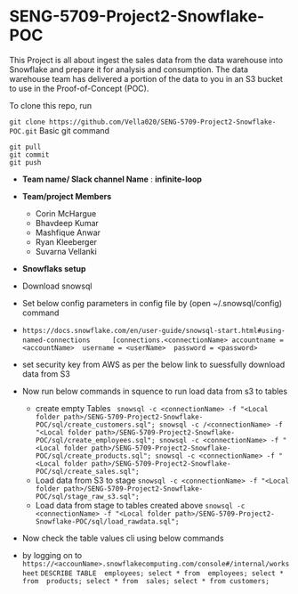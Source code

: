 
# SENG-5709-Project2-Snowflake-POC 
This Project is all about ingest the sales data from the data warehouse
into Snowflake and prepare it for analysis and consumption. The data warehouse team has delivered a
portion of the data to you in an S3 bucket to use in the Proof-of-Concept (POC).


To clone this repo, run 

`git clone https://github.com/Vella020/SENG-5709-Project2-Snowflake-POC.git`
Basic git command
```
git pull
git commit
git push
```

- **Team name/ Slack channel Name** : **infinite-loop**

- **Team/project Members**
   - Corin McHargue
   - Bhavdeep Kumar
   - Mashfique Anwar
   - Ryan Kleeberger
   - Suvarna Vellanki

- **Snowflaks setup**
- Download snowsql
- Set below config parameters in config file by (open ~/.snowsql/config) command
- `https://docs.snowflake.com/en/user-guide/snowsql-start.html#using-named-connections`
  `     [connections.<connectionName>
         accountname = <accountName> 
         username = <userName> 
         password = <password>`
- set security key from AWS as per the below link to suessfully download data from S3
- Now run below commands in squence to run load data from s3 to tables
  - create empty Tables
 ` snowsql -c <connectionName> -f "<Local folder path>/SENG-5709-Project2-Snowflake-POC/sql/create_customers.sql";
  snowsql -c /<connectionName> -f "<Local folder path>/SENG-5709-Project2-Snowflake-POC/sql/create_employees.sql";
  snowsql -c <connectionName> -f "<Local folder path>/SENG-5709-Project2-Snowflake-POC/sql/create_products.sql";
  snowsql -c <connectionName> -f "<Local folder path>/SENG-5709-Project2-Snowflake-POC/sql/create_sales.sql";`
  -   Load data from S3 to stage 
  `snowsql -c <connectionName> -f "<Local folder path>/SENG-5709-Project2-Snowflake-POC/sql/stage_raw_s3.sql";`
  -   Load data from stage to tables created above 
  `snowsql -c <connectionName> -f "<Local folder path>/SENG-5709-Project2-Snowflake-POC/sql/load_rawdata.sql";`




- Now check the table values cli using below commands
- by logging on to `https://<accounName>.snowflakecomputing.com/console#/internal/worksheet`
` DESCRIBE TABLE  employees;
  select * from  employees;
  select * from  products;
  select * from  sales;
  select * from customers; `

